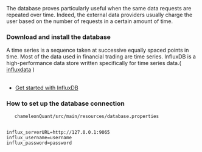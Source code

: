 <!DOCTYPE html>
<html lang="en">
   <head>
      
   </head>

   <body>
   The database proves particularly useful when the same data requests are repeated over time. Indeed, the external data providers usually charge the user based on the number of requests in a certain amount of time. <br />
      <h3>Download and install the database</h3>
   <div>
   A time series is a sequence taken at successive equally spaced points in time. Most of the data used in financial trading are time series.  InfluxDB is a high-performance data store written specifically for time series data.(  <a href="https://www.influxdata.com/">influxdata</a> ) <br /> <br />
       <ul>
         <li><a href="https://docs.influxdata.com/influxdb/v2.0/get-started/?t=Linux">Get started with InfluxDB</a></li>
       </ul> 
      
   </div>
      <h3>How to set up the database connection</h3>
      
   ```
      chameleonQuant/src/main/resources/database.properties
      
   ```
   
   
   ```
   influx_serverURL=http://127.0.0.1:9065
   influx_username=username
   influx_password=password
   
   ```
      
   </body>
</html>

